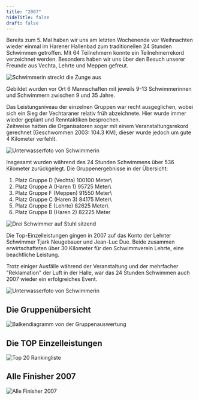 ```yaml
---
title: "2007"
hideTitle: false
draft: false
---
```

Bereits zum 5. Mal haben wir uns am letzten Wochenende vor Weihnachten wieder einmal im Harener Hallenbad zum traditionellen 24 Stunden Schwimmen getroffen. Mit 64 Teilnehmern konnte ein Teilnehmerrekord verzeichnet werden. Besonders haben wir uns über den Besuch unserer Freunde aus Vechta, Lehrte und Meppen gefreut.

![Schwimmerin streckt die Zunge aus](/images/uploads/24h-schwimmen/mich-2007.jpg)

Gebildet wurden vor Ort 6 Mannschaften mit jeweils 9-13 Schwimmerinnen und Schwimmern zwischen 9 und 35 Jahre.

Das Leistungsniveau der einzelnen Gruppen war recht ausgeglichen, wobei sich ein Sieg der Vechtaraner relativ früh abzeichnete. Hier wurde immer wieder geplant und Renntaktiken besprochen.\
Zeitweise hatten die Organisatoren sogar mit einem Veranstaltungsrekord gerechnet (Geschwommen 2003: 104.3 KM), dieser wurde jedoch um gute 4 Kilometer verfehlt.

![Unterwasserfoto von Schwimmerin](/images/uploads/24h-schwimmen/tvmeppen-2007.jpg)

Insgesamt wurden während des 24 Stunden Schwimmens über 536 Kilometer zurückgelegt. Die Gruppenergebnisse in der Übersicht:

1. Platz Gruppe D (Vechta) 100100 Meter\
2. Platz Gruppe A (Haren 1) 95725 Meter\
3. Platz Gruppe F (Meppen) 91550 Meter\
4. Platz Gruppe C (Haren 3) 84175 Meter\
5. Platz Gruppe E (Lehrte) 82625 Meter\
6. Platz Gruppe B (Haren 2) 82225 Meter

![Drei Schwimmer auf Stuhl sitzend](/images/uploads/24h-schwimmen/vechta-2007.jpg)

Die Top-Einzelleistungen gingen in 2007 auf das Konto der Lehrter Schwimmer Tjark Neugebauer und Jean-Luc Due. Beide zusammen erwirtschafteten über 30 Kilometer für den Schwimmverein Lehrte, eine beachtliche Leistung.

Trotz einiger Ausfälle während der Veranstaltung und der mehrfacher "Reklamation" der Luft in der Halle, war das 24 Stunden Schwimmen auch 2007 wieder ein erfolgreiches Event.

![Unterwasserfoto von Schwimmerin](/images/uploads/24h-schwimmen/uwa-2007.jpg)

## Die Gruppenübersicht

![Balkendiagramm von der Gruppenauswertung](/images/uploads/24h-schwimmen/diagr-2007.jpg)

## Die TOP Einzelleistungen

![Top 20 Rankingliste](/images/uploads/24h-schwimmen/ranking-2007.jpg)

## Alle Finisher 2007

![Alle Finisher 2007](/images/uploads/24h-schwimmen/finisher-2007.jpg)